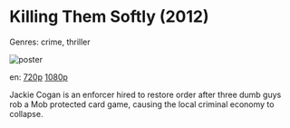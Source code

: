 # Killing Them Softly (2012)

Genres: crime, thriller

![poster](http://image.tmdb.org/t/p/w500/3WPa43edrQeLRFgXdiLiWnWV34a.jpg)

en:
  [720p](magnet:?xt=urn:btih:D360FC43C8B2F66ECA2A59BA0CB13E6D88D30903&tr=udp://glotorrents.pw:6969/announce&tr=udp://tracker.opentrackr.org:1337/announce&tr=udp://torrent.gresille.org:80/announce&tr=udp://tracker.openbittorrent.com:80&tr=udp://tracker.coppersurfer.tk:6969&tr=udp://tracker.leechers-paradise.org:6969&tr=udp://p4p.arenabg.ch:1337&tr=udp://tracker.internetwarriors.net:1337)
  [1080p](magnet:?xt=urn:btih:B07621751323FA675776B8044F48B79B4F651609&tr=udp://glotorrents.pw:6969/announce&tr=udp://tracker.opentrackr.org:1337/announce&tr=udp://torrent.gresille.org:80/announce&tr=udp://tracker.openbittorrent.com:80&tr=udp://tracker.coppersurfer.tk:6969&tr=udp://tracker.leechers-paradise.org:6969&tr=udp://p4p.arenabg.ch:1337&tr=udp://tracker.internetwarriors.net:1337)
  


Jackie Cogan is an enforcer hired to restore order after three dumb guys rob a Mob protected card game, causing the local criminal economy to collapse.